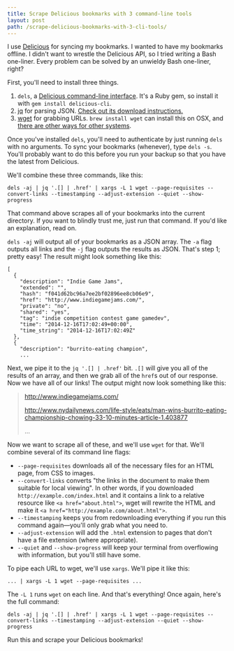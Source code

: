 ```yaml
---
title: Scrape Delicious bookmarks with 3 command-line tools
layout: post
path: /scrape-delicious-bookmarks-with-3-cli-tools/
---
```


I use [Delicious](https://delicious.com/) for syncing my bookmarks. I wanted to have my bookmarks offline. I didn't want to wrestle the Delicious API, so I tried writing a Bash one-liner. Every problem can be solved by an unwieldy Bash one-liner, right?

First, you'll need to install three things.

1. `dels`, a [Delicious command-line interface](https://github.com/epitron/delicious-cli). It's a Ruby gem, so install it with `gem install delicious-cli`.
1. [jq](https://stedolan.github.io/jq/) for parsing JSON. [Check out its download instructions.](https://stedolan.github.io/jq/download/)
1. [wget](https://www.gnu.org/software/wget/) for grabbing URLs. `brew install wget` can install this on OSX, and [there are other ways for other systems](http://wget.addictivecode.org/FrequentlyAskedQuestions#download).

Once you've installed `dels`, you'll need to authenticate by just running `dels` with no arguments. To sync your bookmarks (whenever), type `dels -s`. You'll probably want to do this before you run your backup so that you have the latest from Delicious.

We'll combine these three commands, like this:

    dels -aj | jq '.[] | .href' | xargs -L 1 wget --page-requisites --convert-links --timestamping --adjust-extension --quiet --show-progress

That command above scrapes all of your bookmarks into the current directory. If you want to blindly trust me, just run that command. If you'd like an explanation, read on.

`dels -aj` will output all of your bookmarks as a JSON array. The `-a` flag outputs all links and the `-j` flag outputs the results as JSON. That's step 1; pretty easy! The result might look something like this:

```
[
  {
    "description": "Indie Game Jams",
    "extended": "",
    "hash": "f041d62bc96a7ee2bf02896ee8cb06e9",
    "href": "http://www.indiegamejams.com/",
    "private": "no",
    "shared": "yes",
    "tag": "indie competition contest game gamedev",
    "time": "2014-12-16T17:02:49+00:00",
    "time_string": "2014-12-16T17:02:49Z"
  },
  {
    "description": "burrito-eating champion",
    ...
```

Next, we pipe it to the `jq '.[] | .href'` bit. `.[]` will give you all of the results of an array, and then we grab all of the `href`s out of our response. Now we have all of our links! The output might now look something like this:

> http://www.indiegamejams.com/
>
> http://www.nydailynews.com/life-style/eats/man-wins-burrito-eating-championship-chowing-33-10-minutes-article-1.403877
>
> ...

Now we want to scrape all of these, and we'll use `wget` for that. We'll combine several of its command line flags:

- `--page-requisites` downloads all of the necessary files for an HTML page, from CSS to images.
- `--convert-links` converts "the links in the document to make them suitable for local viewing". In other words, if you downloaded `http://example.com/index.html` and it contains a link to a relative resource like `<a href="about.html">`, wget will rewrite the HTML and make it `<a href="http://example.com/about.html">`.
- `--timestamping` keeps you from redownloading everything if you run this command again—you'll only grab what you need to.
- `--adjust-extension` will add the `.html` extension to pages that don't have a file extension (where appropriate).
- `--quiet` and `--show-progress` will keep your terminal from overflowing with information, but you'll still have some.

To pipe each URL to wget, we'll use `xargs`. We'll pipe it like this:

    ... | xargs -L 1 wget --page-requisites ...

The `-L 1` runs `wget` on each line. And that's everything! Once again, here's the full command:

    dels -aj | jq '.[] | .href' | xargs -L 1 wget --page-requisites --convert-links --timestamping --adjust-extension --quiet --show-progress

Run this and scrape your Delicious bookmarks!
